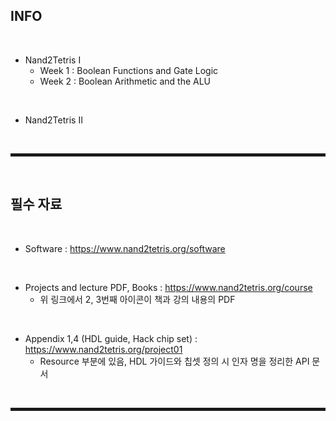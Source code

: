 ## INFO

<br>

+ Nand2Tetris I
  + Week 1 : Boolean Functions and Gate Logic
  + Week 2 : Boolean Arithmetic and the ALU

<br>

+ Nand2Tetris II

<br><hr style="border: 2px solid;"><br>

## 필수 자료

<br>

+ Software : https://www.nand2tetris.org/software

<br>

+ Projects and lecture PDF, Books : https://www.nand2tetris.org/course
  + 위 링크에서 2, 3번째 아이콘이 책과 강의 내용의 PDF

<br>

+ Appendix 1,4 (HDL guide, Hack chip set) : https://www.nand2tetris.org/project01
  + Resource 부분에 있음, HDL 가이드와 칩셋 정의 시 인자 명을 정리한 API 문서 

<br><hr style="border: 2px solid;"><br>
